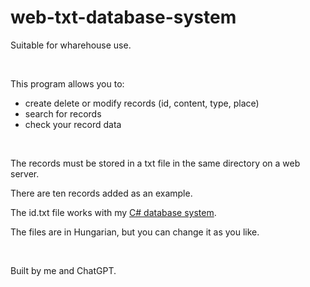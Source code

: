 # web-txt-database-system
<p>Suitable for wharehouse use.</p>
<br />
<p>This program allows you to:</p>
<ul>
  <li>create delete or modify records (id, content, type, place)</li>
  <li>search for records</li>
  <li>check your record data</li>
</ul>
<br />
<p>The records must be stored in a txt file in the same directory on a web server.</p>
<p>There are ten records added as an example.</p>
<p>The id.txt file works with my <a href="https://github.com/Bence542409/c-database-system">C# database system</a>.</p>
<p>The files are in Hungarian, but you can change it as you like.</p>
<br />
<p>Built by me and ChatGPT.</p>

